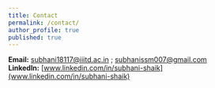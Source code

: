 ```yaml
---
title: Contact
permalink: /contact/
author_profile: true
published: true
---
```


**Email:** subhani18117@iiitd.ac.in ;  subhanissm007@gmail.com<br>
**LinkedIn:** [www.linkedin.com/in/subhani-shaik](www.linkedin.com/in/subhani-shaik)
